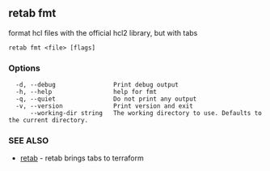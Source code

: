 ## retab fmt

format hcl files with the official hcl2 library, but with tabs

```
retab fmt <file> [flags]
```

### Options

```
  -d, --debug                Print debug output
  -h, --help                 help for fmt
  -q, --quiet                Do not print any output
  -v, --version              Print version and exit
      --working-dir string   The working directory to use. Defaults to the current directory.
```

### SEE ALSO

* [retab](retab.md)	 - retab brings tabs to terraform


